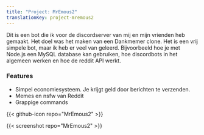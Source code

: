 ```yaml
---
title: "Project: MrEmous2"
translationKey: project-mremous2
---
```


Dit is een bot die ik voor de discordserver van mij en mijn vrienden heb gemaakt. Het doel was het maken van een Dankmemer clone. Het is een vrij simpele bot, maar ik heb er veel van geleerd. Bijvoorbeeld hoe je met Node.js een MySQL database kan gebruiken, hoe discordbots in het algemeen werken en hoe de reddit API werkt.

### Features

-   Simpel economiesysteem. Je krijgt geld door berichten te verzenden.
-   Memes en nsfw van Reddit
-   Grappige commands

<span hidden>Post information</span> {{< github-icon repo="MrEmous2" >}}

{{< screenshot repo="MrEmous2" >}}
